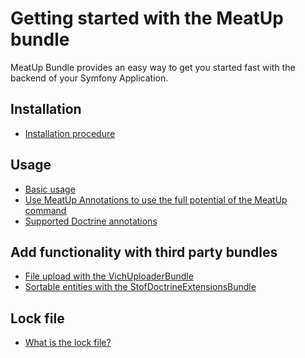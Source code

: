 Getting started with the MeatUp bundle
======================================

MeatUp Bundle provides an easy way to get you started fast with the backend of your Symfony Application.

Installation
------------

* [Installation procedure](installation.md)

Usage
-----
* [Basic usage](https://github.com/interpunkt/meat-up#basic-usage)
* [Use MeatUp Annotations to use the full potential of the MeatUp command](annotations.md)
* [Supported Doctrine annotations](doctrine_supported_annotations.md)

Add functionality with third party bundles
------------------------------------------
* [File upload with the VichUploaderBundle](file_upload_vich.md)
* [Sortable entities with the StofDoctrineExtensionsBundle](sortable_doctrine_extension.md)


Lock file
---------
* [What is the lock file?](lock_file.md)
